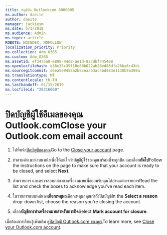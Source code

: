 ```yaml
---
title: บัญชีปิด Outlookcom 8000005
ms.author: daeite
author: daeite
manager: jackiesm
ms.date: 5/1/2018
ms.audience: Admin
ms.topic: article
ROBOTS: NOINDEX, NOFOLLOW
localization_priority: Priority
ms.collection: Adm_O365
ms.custom: Adm_O365
ms.assetid: ef3475a8-e898-44d8-ae1d-82cdbf4454e8
ms.openlocfilehash: e36e35c39f10e88b022ab26ed88dfa26ba6c43dc
ms.sourcegitcommit: d6ea5e9458a2b8ceaab3ac4bd483e1130b9a398a
ms.translationtype: MT
ms.contentlocale: th-TH
ms.lasthandoff: 01/15/2019
ms.locfileid: "28316660"
---
```

# <a name="close-your-outlookcom-email-account"></a><span data-ttu-id="85853-102">ปิดบัญชีผู้ใช้อีเมลของคุณ Outlook.com</span><span class="sxs-lookup"><span data-stu-id="85853-102">Close your Outlook.com email account</span></span>

1. <span data-ttu-id="85853-103">ไปที่หน้า[ปิดบัญชีของคุณ](https://go.microsoft.com/fwlink/p/?linkid=845493)</span><span class="sxs-lookup"><span data-stu-id="85853-103">Go to the [Close your account](https://go.microsoft.com/fwlink/p/?linkid=845493) page.</span></span> 
    
2. <span data-ttu-id="85853-104">ทำตามคำแนะนำบนหน้าเพื่อให้แน่ใจว่าบัญชีผู้ใช้ของคุณพร้อมที่จะถูกปิด และเลือก**ถัดไป**</span><span class="sxs-lookup"><span data-stu-id="85853-104">Follow the instructions on the page to make sure that your account is ready to be closed, and select **Next**.</span></span> 
    
3. <span data-ttu-id="85853-105">อ่านรายการ และตรวจสอบกล่องกาเครื่องหมายเพื่อยอมรับคุณได้อ่านแต่ละรายการ</span><span class="sxs-lookup"><span data-stu-id="85853-105">Read the list and check the boxes to acknowledge you've read each item.</span></span>
    
4. <span data-ttu-id="85853-106">ในรายการแบบหล่นลง**เลือกเหตุผล**เลือกเหตุผลคุณกำลังปิดบัญชี</span><span class="sxs-lookup"><span data-stu-id="85853-106">In the **Select a reason** drop-down list, choose the reason you're closing the account.</span></span> 
    
5. <span data-ttu-id="85853-107">เลือก**บัญชีการทำเครื่องหมายสำหรับการปิด**</span><span class="sxs-lookup"><span data-stu-id="85853-107">Select **Mark account for closure**.</span></span> 
    
<span data-ttu-id="85853-108">เมื่อต้องการเรียนรู้เพิ่มเติม ดู[ปิดบัญชี Outlook.com ของคุณ](https://go.microsoft.com/fwlink/p/?linkid=873106)[](https://support.office.com/article/564b801e-2a47-4cb2-afa8-12ead3185038.aspx)</span><span class="sxs-lookup"><span data-stu-id="85853-108">To learn more, see [Close your Outlook.com account](https://go.microsoft.com/fwlink/p/?linkid=873106)[](https://support.office.com/article/564b801e-2a47-4cb2-afa8-12ead3185038.aspx).</span></span>
  

